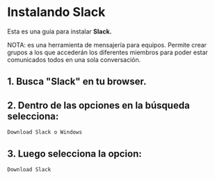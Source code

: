 # Instalando Slack

Esta es una guia para instalar **Slack.**

NOTA: es una herramienta de mensajería para equipos. Permite crear grupos a los que accederán los diferentes miembros para poder estar comunicados todos en una sola conversación.

## 1. Busca **"Slack"** en tu browser.

## 2. Dentro de las opciones en la búsqueda selecciona: 

```  
Download Slack o Windows
```

## 3. Luego selecciona la opcion:

```   
Download Slack
```